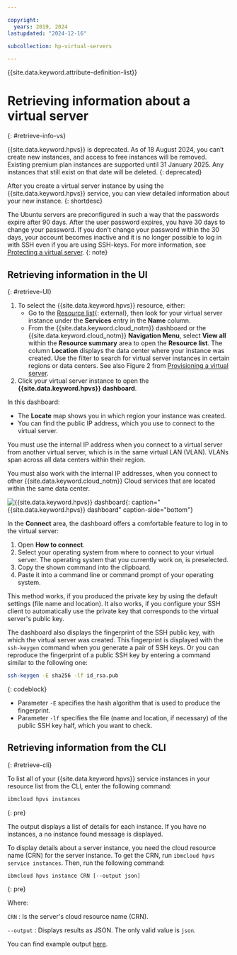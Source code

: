```yaml
---

copyright:
  years: 2019, 2024
lastupdated: "2024-12-16"

subcollection: hp-virtual-servers

---
```


{{site.data.keyword.attribute-definition-list}}

# Retrieving information about a virtual server
{: #retrieve-info-vs}

{{site.data.keyword.hpvs}} is deprecated. As of 18 August 2024, you can’t create new instances, and access to free instances will be removed. Existing premium plan instances are supported until 31 January 2025. Any instances that still exist on that date will be deleted.
{: deprecated}

After you create a virtual server instance by using the {{site.data.keyword.hpvs}} service, you can view detailed information about your new instance.
{: shortdesc}


The Ubuntu servers are preconfigured in such a way that the passwords expire after 90 days. After the user password expires, you have 30 days to change your password. If you don't change your password within the 30 days, your account becomes inactive and it is no longer possible to log in with SSH even if you are using SSH-keys. For more information, see [Protecting a virtual server](/docs/hp-virtual-servers?topic=hp-virtual-servers-protect_vs).
{: note}

## Retrieving information in the UI
{: #retrieve-UI}

1. To select the {{site.data.keyword.hpvs}} resource, either:
   - Go to the [Resource list](https://cloud.ibm.com/resources){: external}, then look for your virtual server instance under the **Services** entry in the **Name** column.
   - From the {{site.data.keyword.cloud_notm}} dashboard or the {{site.data.keyword.cloud_notm}} **Navigation Menu**, select **View all** within the **Resource summary** area to open the **Resource list**. The column **Location** displays the data center where your instance was created. Use the filter to search for virtual server instances in certain regions or data centers. See also Figure 2 from [Provisioning a virtual server](/docs/services/hp-virtual-servers?topic=hp-virtual-servers-provision).
2. Click your virtual server instance to open the **{{site.data.keyword.hpvs}} dashboard**.

In this dashboard:
- The **Locate** map shows you in which region your instance was created.
- You can find the public IP address, which you use to connect to the virtual server.

You must use the internal IP address when you connect to a virtual server from another virtual server, which is in the same virtual LAN (VLAN). VLANs span across all data centers within their region.

You must also work with the internal IP addresses, when you connect to other {{site.data.keyword.cloud_notm}} Cloud services that are located within the same data center.

![**{{site.data.keyword.hpvs}}** dashboard](image/hpvs_instance.jpg "**{{site.data.keyword.hpvs}}** dashboard"){: caption="{{site.data.keyword.hpvs}} dashboard" caption-side="bottom"}


In the **Connect** area, the dashboard offers a comfortable feature to log in to the virtual server:
1. Open **How to connect**.
2. Select your operating system from where to connect to your virtual server. The operating system that you currently work on, is preselected.
3. Copy the shown command into the clipboard.
4. Paste it into a command line or command prompt of your operating system.

This method works, if you produced the private key by using the default settings (file name and location). It also works, if you configure your SSH client to automatically use the private key that corresponds to the virtual server's public key.

The dashboard also displays the fingerprint of the SSH public key, with which the virtual server was created.
This fingerprint is displayed with the `ssh-keygen` command when you generate a pair of SSH keys. Or you can reproduce the fingerprint of a public SSH key by entering a command similar to the following one:

```sh
ssh-keygen -E sha256 -lf id_rsa.pub
```
{: codeblock}

- Parameter `-E` specifies the hash algorithm that is used to produce the fingerprint.
- Parameter `-lf` specifies the file (name and location, if necessary) of the public SSH key half, which you want to check.

## Retrieving information from the CLI
{: #retrieve-cli}

To list all of your {{site.data.keyword.hpvs}} service instances in your resource list from the CLI, enter the following command:

```sh
ibmcloud hpvs instances
```
{: pre}

The output displays a list of details for each instance. If you have no instances, a no instance found message is displayed.

To display details about a server instance, you need the cloud resource name (CRN) for the server instance. To get the CRN, run  `ibmcloud hpvs service instances`. Then, run the following command:

```sh
ibmcloud hpvs instance CRN [--output json]
```
{: pre}

Where:

`CRN`
:   Is the server's cloud resource name (CRN).

`--output`
:   Displays results as JSON. The only valid value is `json`.


You can find example output [here](https://cloud.ibm.com/docs/hpvs-cli-plugin#details_list).
